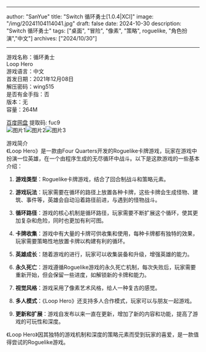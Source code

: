 
---
author: "SanYue"
title: "Switch 循环勇士[1.0.4|XCI]"
image: "/img/20241104114041.jpg"
draft: false
date: 2024-10-30
description: "Switch 循环勇士"
tags: ["桌面", "冒险", "像素", "策略", roguelike, "角色扮演","中文"]
archives: ["2024/10/30"]

---

游戏名称：循环勇士   
Loop Hero    
游戏语言：中文  
首发日期：2021年12月08日  
解压密码：wing515  
是否有金手指：否  
版本：无   
容量：264M

[百度网盘](https://pan.baidu.com/s/1l0K802Xw4x2gCL3FTkojeA) 提取码: fuc9  
![图片1](/img/7e6ccff1.jpg)![图片2](/img/9a9d6275.jpg)![图片3](/img/50a64920.jpg)  

游戏简介  
《Loop Hero》是一款由Four Quarters开发的Roguelike卡牌游戏，玩家在游戏中扮演一位英雄，在一个由程序生成的无尽循环中战斗。以下是这款游戏的一些基本介绍：

1. **游戏类型**：Roguelike卡牌游戏，结合了回合制战斗和策略元素。

2. **游戏玩法**：玩家需要在循环的路径上放置各种卡牌，这些卡牌会生成怪物、建筑、事件等，英雄会自动沿着路径前进，与遇到的怪物战斗。

3. **循环路径**：游戏的核心机制是循环路径，玩家需要不断扩展这个循环，使其更加复杂和危险，同时也更加有利可图。

4. **卡牌收集**：游戏中有大量的卡牌可供收集和使用，每种卡牌都有独特的效果，玩家需要策略性地放置卡牌以构建有利的循环。

5. **英雄成长**：随着游戏的进行，玩家可以收集装备和升级，增强英雄的能力。

6. **永久死亡**：游戏遵循Roguelike游戏的永久死亡机制，每次失败后，玩家需要重新开始，但会保留一些进度，如解锁新的卡牌和能力。

7. **视觉风格**：游戏采用了像素艺术风格，给人一种复古的感觉。

8. **多人模式**：《Loop Hero》还支持多人合作模式，玩家可以与朋友一起游戏。

9. **更新和扩展**：游戏自发布以来一直在更新，增加了新的内容和功能，提高了游戏的可玩性和深度。

《Loop Hero》因其独特的游戏机制和深度的策略元素而受到玩家的喜爱，是一款值得尝试的Roguelike游戏。

